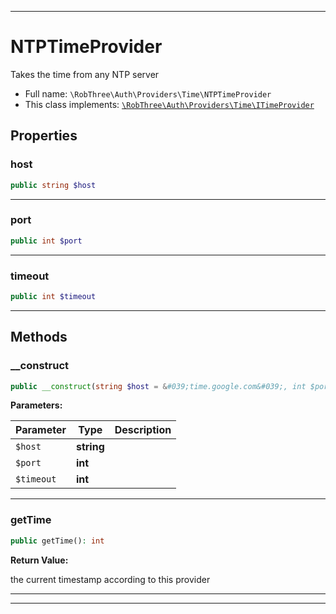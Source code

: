 ***

# NTPTimeProvider

Takes the time from any NTP server

* Full name: `\RobThree\Auth\Providers\Time\NTPTimeProvider`
* This class implements:
  [`\RobThree\Auth\Providers\Time\ITimeProvider`](./ITimeProvider.md)

## Properties

### host

```php
public string $host
```

***

### port

```php
public int $port
```

***

### timeout

```php
public int $timeout
```

***

## Methods

### __construct

```php
public __construct(string $host = &#039;time.google.com&#039;, int $port = 123, int $timeout = 1): mixed
```

**Parameters:**

| Parameter | Type | Description |
|-----------|------|-------------|
| `$host` | **string** |  |
| `$port` | **int** |  |
| `$timeout` | **int** |  |

***

### getTime

```php
public getTime(): int
```

**Return Value:**

the current timestamp according to this provider



***


***

